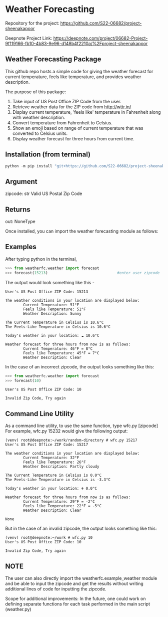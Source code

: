 # Weather Forecasting

Repository for the project: https://github.com/S22-06682/project-sheenakapoor

Deepnote Project Link: https://deepnote.com/project/06682-Project-9f119166-fb10-4b83-9e96-d148b4f2210a/%2Fproject-sheenakapoor

## Weather Forecasting Package
This github repo hosts a simple code for giving the weather forecast for current temperature,
feels like temperature, and provides weather description.

The purpose of this package:
1. Take input of US Post Office ZIP Code from the user.
2. Retrieve weather data for the ZIP code from http://wttr.in/
3. Display current temperature, 'feels like' temperature in Fahrenheit along with weather description.
4. Convert temperature from Fahrenheit to Celsius.
5. Show an emoji based on range of current temperature that was converted to Celsius units.
6. Display weather forecast for three hours from current time.


Installation (from terminal)
-------------
```python
python -m pip install "git+https://github.com/S22-06682/project-sheenakapoor.git#egg=subdir&subdirectory=src"
```

Argument
----------
zipcode: str
        Valid US Postal Zip Code

Returns
-------
out: NoneType

Once installed, you can import the weather forecasting module as follows:

Examples
--------
After typing python in the terminal,

```python
>>> from weatherfc.weather import forecast
>>> forecast(15213)                               #enter user zipcode
```

The output would look something like this - 
```console
User's US Post Office ZIP Code: 15213 

The weather conditions in your location are displayed below:
        Current Temperature: 51°F
        Feels like Temperature: 51°F
        Weather Description: Sunny 
 
The Current Temperature in Celsius is 10.6°C
The Feels-Like Temperature in Celsius is 10.6°C
        
Today's weather in your location: ☁️ 10.6°C 

Weather forecast for three hours from now is as follows:
        Current Temperature: 46°F = 8°C
        Feels like Temperature: 45°F = 7°C
        Weather Description: Clear 
```


In the case of an incorrect zipcode, the output looks something like this:

```python
>>> from weatherfc.weather import forecast
>>> forecast(10)
```
```console
User's US Post Office ZIP Code: 10 

Invalid Zip Code, Try again
```

## Command Line Utility
As a command line utility, to use the same function, type wfc.py [zipcode]
For example, wfc.py 15232 would give the following output:

```console
(venv) root@deepnote:~/work/random-directory # wfc.py 15217
User's US Post Office ZIP Code: 15217 

The weather conditions in your location are displayed below:
        Current Temperature: 32°F
        Feels like Temperature: 26°F
        Weather Description: Partly cloudy 
 
The Current Temperature in Celsius is 0.0°C
The Feels-Like Temperature in Celsius is -3.3°C
        
Today's weather in your location: ❄️ 0.0°C 

Weather forecast for three hours from now is as follows:
        Current Temperature: 29°F = -2°C
        Feels like Temperature: 22°F = -5°C
        Weather Description: Clear 

None
```

But in the case of an invalid zipcode, the output looks something like this:

```console
(venv) root@deepnote:~/work # wfc.py 10
User's US Post Office ZIP Code: 10 

Invalid Zip Code, Try again
```

NOTE
-----
The user can also directly import the weatherfc.example_weather module and be able
to input the zipcode and get the results without writing additional lines of code
for inputting the zipcode.


Scope for additional improvements:
In the future, one could work on defining separate functions for each task performed in
the main script (weather.py)